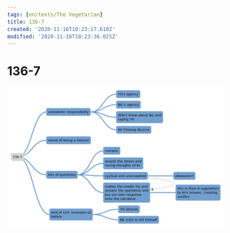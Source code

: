 ```yaml
---
tags: [en/texts/The Vegetarian]
title: 136-7
created: '2020-11-16T10:23:17.610Z'
modified: '2020-11-16T10:23:36.025Z'
---
```


# 136-7
![map](../maps/136-7.svg)
